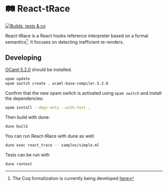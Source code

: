 # 🛤️ React-tRace

[![Builds, tests & co](https://github.com/React-Analysis/react-trace/actions/workflows/ci.yml/badge.svg)](https://github.com/React-Analysis/react-trace/actions/workflows/ci.yml)

React-tRace is a React hooks reference interpreter based on a formal semantics[^1].
It focuses on detecting inefficient re-renders.

[^1]: The Coq formalization is currently being developed [here](https://github.com/React-Analysis/formal-react-trace)

## Developing

[OCaml 5.2.0](https://ocaml.org/releases/5.2.0) should be installed.

```sh
opam update
opam switch create . ocaml-base-compiler.5.2.0
```

Confirm that the new opam switch is activated using `opam switch` and install the dependencies:

```sh
opam install --deps-only --with-test .
```

Then build with dune:

```sh
dune build
```

You can run React-tRace with dune as well:

```sh
dune exec react_trace -- samples/simple.ml
```

Tests can be run with

```sh
dune runtest
```
